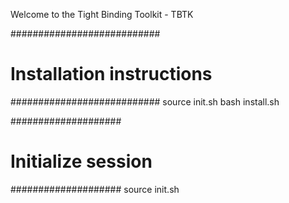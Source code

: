 Welcome to the Tight Binding Toolkit - TBTK

###########################
# Installation instructions
###########################
source init.sh
bash install.sh

####################
# Initialize session
####################
source init.sh
